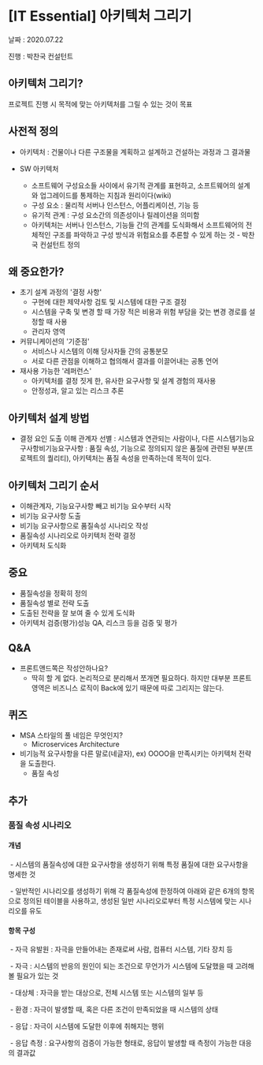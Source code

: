 # [IT Essential] 아키텍처 그리기

날짜 : 2020.07.22

진행 :  박찬국 컨설턴트



## 아키텍처 그리기?

프로젝트 진행 시 목적에 맞는 아키텍처를 그릴 수 있는 것이 목표



## 사전적 정의

- 아키텍처 : 건물이나 다른 구조물을 계획하고 설계하고 건설하는 과정과 그 결과물

- SW 아키텍처

  - 소프트웨어 구성요소들 사이에서 유기적 관계를 표현하고, 소프트웨어의 설계와 업그레이드를 통제하는 지침과 원리이다(wiki)
  - 구성 요소 : 물리적 서버나 인스턴스, 어플리케이션, 기능 등
  - 유기적 관계 : 구성 요소간의 의존성이나 릴레이션을 의미함
  - 아키텍처는 서버나 인스턴스, 기능들 간의 관계를 도식화해서 소프트웨어의 전체적인 구조를 파악하고 구성 방식과 위험요소를 추론할 수 있게 하는 것 - 박찬국 컨설턴트 정의

  

## 왜 중요한가?

- 초기 설계 과정의 '결정 사항'
  - 구현에 대한 제약사항 검토 및 시스템에 대한 구조 결정
  - 시스템을 구축 및 변경 할 때 가장 적은 비용과 위험 부담을 갖는 변경 경로를 설정할 때 사용
  - 관리자 영역
- 커뮤니케이션의 '기준점'
  - 서비스나 시스템의 이해 당사자들 간의 공통분모
  - 서로 다른 관점을 이해하고 협의해서 결과를 이끌어내는 공통 언어
- 재사용 가능한 '레퍼런스'
  - 아키텍처를 결정 짓게 한, 유사한 요구사항 및 설계 경험의 재사용
  - 안정성과, 알고 있는 리스크 추론
  
  

## 아키텍처 설계 방법

- 결정 요인 도출 이해 관계자 선별 : 시스템과 연관되는 사람이나, 다른 시스템기능요구사항비기능요구사항 : 품질 속성, 기능으로 정의되지 않은 품질에 관련된 부분(프로젝트의 퀄리티), 아키텍처는 품질 속성을 만족하는데 목적이 있다.



## 아키텍처 그리기 순서

- 이해관계자, 기능요구사항 빼고 비기능 요수부터 시작
- 비기능 요구사항 도출
- 비기능 요구사항으로 품질속성 시나리오 작성
- 품질속성 시나리오로 아키텍처 전략 결정
- 아키텍처 도식화



## 중요

- 품질속성을 정확히 정의
- 품질속성 별로 전략 도출
- 도출된 전략을 잘 보여 줄 수 있게 도식화
- 아키텍처 검증(평가)성능 QA, 리스크 등을 검증 및 평가



## Q&A

- 프론트앤드쪽은 작성안하나요?
  - 딱히 할 게 없다. 논리적으로 분리해서 쪼개면 필요하다. 하지만 대부분 프론트 영역은 비즈니스 로직이 Back에 있기 때문에 따로 그리지는 않는다.



## 퀴즈

- MSA 스타일의 풀 네임은 무엇인지?
  - Microservices Architecture
- 비기능적 요구사항을 다른 말로(네글자), ex) OOOO을 만족시키는 아키텍처 전략을 도출한다.
  - 품질 속성



## 추가

### 품질 속성 시나리오

#### 개념

​                - 시스템의 품질속성에 대한 요구사항을 생성하기 위해 특정 품질에 대한 요구사항을 명세한 것

​                - 일반적인 시나리오를 생성하기 위해 각 품질속성에 한정하여 아래와 같은 6개의 항목으로 정의된 테이블을 사용하고, 생성된 일반 시나리오로부터 특정 시스템에 맞는 시나리오를 유도

#### 항목 구성

​                - 자극 유발원 :  자극을 만들어내는 존재로써 사람, 컴퓨터 시스템, 기타 장치 등

​                - 자극 : 시스템의 반응의 원인이 되는 조건으로 무언가가 시스템에 도달했을 때 고려해볼 필요가 있는 것

​                - 대상체 : 자극을 받는 대상으로, 전체 시스템 또는 시스템의 일부 등

​                - 환경 : 자극이 발생할 때, 혹은 다른 조건이 만족되었을 때 시스템의 상태

​                - 응답 : 자극이 시스템에 도달한 이후에 취해지는 행위

​                - 응답 측정 : 요구사항의 검증이 가능한 형태로, 응답이 발생할 때 측정이 가능한 대응의 결과값